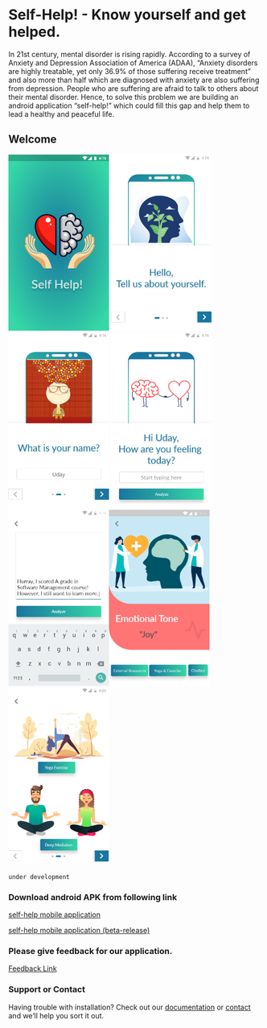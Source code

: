# Self-Help! - Know yourself and get helped.

In 21st century, mental disorder is rising rapidly. According to a survey of Anxiety and Depression Association of America (ADAA), “Anxiety disorders are highly treatable, yet only 36.9% of those suffering receive treatment” and also more than half which are diagnosed with anxiety are also suffering from depression. People who are suffering are afraid to talk to others about their mental disorder. Hence, to solve this problem we are building an android application “self-help!” which could fill this gap and help them to lead a healthy and peaceful life.

## Welcome 
<img src="./images/img-0.png" width="200" height="350"> <img src="./images/img-1.png" width="200" height="350"><img src="./images/img-2.png" width="200" height="350">  <img src="./images/img-3.png" width="200" height="350"> <img src="./images/img-4.png" width="200" height="350"><img src="./images/img-5.png" width="200" height="350"> <img src="./images/img-6.png" width="200" height="350">







```under development```

### Download android APK from following link
[self-help mobile application](./apk/selfhelp-alpha.apk)

[self-help mobile application (beta-release)](./apk/selfhelp-beta.apk)

### Please give feedback for our application.
[Feedback Link](https://docs.google.com/forms/d/e/1FAIpQLSdu3xHjCL1_3lXXW0bO-CkncguCXumnY50AFs-9ZdddlCPaWg/viewform)

### Support or Contact

Having trouble with installation? Check out our [documentation]() or [contact]() and we’ll help you sort it out.
